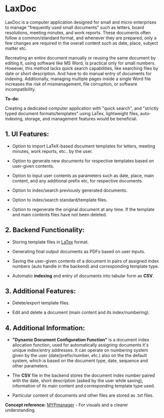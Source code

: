# LaxDoc

LaxDoc is a computer application designed for small and micro enterprises to manage "frequently used small documents" such as letters, board resolutions, meeting minutes, and work reports. These documents often follow a common/standard format, and whenever they are prepared, only a few changes are required in the overall content such as date, place, subject matter etc.

Recreating an entire document manually or reusing the same document by editing it, using software like MS Word, is practical only for small numbers. However, this method lacks quick search capabilities, like searching files by date or short description. And have to do manual entry of documents for indexing. Additionally, managing multiple pages inside a single Word file increases the risk of mismanagement, file corruption, or software incompatibility.

**To-do:**

Creating a dedicated computer application with "quick search", and "strictly typed document formats/templates" using LaTex, lightweight files, auto-indexing, storage, and management features would be beneficial.

## 1. UI Features:

- Option to import LaTeX-based document templates for letters, meeting minutes, work reports, etc.. by the user.

- Option to generate new documents for respective templates based on user-given contents.
    
- Option to input user contents as parameters such as date, place, main content, and any additional prefix etc, for respective documents.
  
- Option to index/search previously generated documents.

- Option to index/search  standard/template files.

- Option to regenerate the original document at any time. If the template and main contents files have not been deleted.
  

## 2. Backend Functionality:

- Storing template files in [LaTex](https://www.latex-project.org/) format.
  
- Generating final output documents as PDFs based on user inputs.
  
- Saving the user-given contents of a document in pairs of assigned index numbers (auto handle in the backend) and corresponding template type.
  
- Automatic **indexing** and entry of documents into tabular form as **CSV**.

## 3. Additional Features:

- Delete/export template files.

- Edit and delete a document (main content and its index/numbering).
  

## 4. Additional Information:

- **"Dynamic Document Configuration Function"** is a  document index allocation function, used for automatically assigning documents it's unique index/entry addresses. It can operate on numbering system given by the user (date/prefix/number, etc.) also on the the default system, which is based on the document type, date, sequence and other parameters.

- The **CSV** file in the backend stores the document index number paired with the date, short description (asked by the user while saving), information of its main content and corresponding template type used.
  
- Particular content of documents and other files are stored as .txt files.

**Concept reference:** [MYPmanager](https://github.com/Abhijeetbyte/MYPmanager) - For visuals and a clearer understanding.
